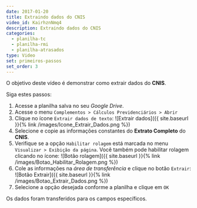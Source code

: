 ```yaml
---
date: 2017-01-20
title: Extraindo dados do CNIS
video_id: KairhznNmq4
description: Extraindo dados do CNIS
categories:
  - planilha-tc
  - planilha-rmi
  - planilha-atrasados
type: Video
set: primeiros-passos
set_order: 3
---
```


O objetivo deste vídeo é demonstrar como extrair dados do **CNIS**.

Siga estes passos:

1. Acesse a planilha salva no seu *Google Drive*.
1. Acesse o menu `Complementos > Cálculos Previdenciários > Abrir`
1. Clique no ícone `Extrair dados de texto`: ![Extrair dados]({{ site.baseurl }}{% link /images/Icone_Extrair_Dados.png %})
1. Selecione e copie as informações constantes do **Extrato Completo** do **CNIS**.
1. Verifique se a opção `Habilitar rolagem` está marcada no menu `Visualizar > Exibição da página`. Você também pode habilitar rolagem clicando no ícone: ![Botão rolagem]({{ site.baseurl }}{% link /images/Botao_Habilitar_Rolagem.png %})
1. Cole as informações na *área de transferência* e clique no botão `Extrair`: ![Botão Extrair]({{ site.baseurl }}{% link /images/Botao_Extrair_Dados.png %})
1. Selecione a opção desejada conforme a planilha e clique em `OK`

Os dados foram transferidos para os campos específicos.
